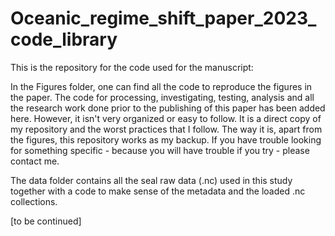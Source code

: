 # Oceanic_regime_shift_paper_2023_code_library
This is the repository for the code used for the manuscript: 

In the Figures folder, one can find all the code to reproduce the figures in the paper. 
The code for processing, investigating, testing, analysis and all the research work done prior to the publishing of this paper has been added here. However, it isn't very organized or easy to follow. It is a direct copy of my repository and the worst practices that I follow. 
The way it is, apart from the figures, this repository works as my backup. If you have trouble looking for something specific - because you will have trouble if you try - please contact me. 

The data folder contains all the seal raw data (.nc) used in this study together with a code to make sense of the metadata and the loaded .nc collections. 

[to be continued]
